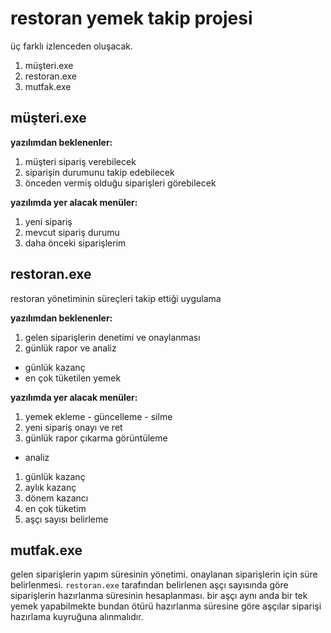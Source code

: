 # restoran yemek takip projesi

üç farklı izlenceden oluşacak.

1. müşteri.exe
2. restoran.exe
3. mutfak.exe

## müşteri.exe

**yazılımdan beklenenler:**

1. müşteri sipariş verebilecek
2. siparişin durumunu takip edebilecek
3. önceden vermiş olduğu siparişleri görebilecek

**yazılımda yer alacak menüler:**

1. yeni sipariş
2. mevcut sipariş durumu
3. daha önceki siparişlerim

## restoran.exe

restoran yönetiminin süreçleri takip ettiği uygulama

**yazılımdan beklenenler:**

1. gelen siparişlerin denetimi ve onaylanması
2. günlük rapor ve analiz
  - günlük kazanç
  - en çok tüketilen yemek

**yazılımda yer alacak menüler:**

1. yemek ekleme - güncelleme - silme
2. yeni sipariş onayı ve ret
3. günlük rapor çıkarma görüntüleme
  - analiz
  1. günlük kazanç
  2. aylık kazanç
  3. dönem kazancı
  4. en çok tüketim
4. aşçı sayısı belirleme

## mutfak.exe

gelen siparişlerin yapım süresinin yönetimi.
onaylanan siparişlerin için süre belirlenmesi. 
`restoran.exe` tarafından belirlenen aşçı sayısında
göre siparişlerin hazırlanma süresinin hesaplanması.
bir aşçı aynı anda bir tek yemek yapabilmekte bundan
ötürü hazırlanma süresine göre aşçılar siparişi hazırlama
kuyruğuna alınmalıdır.
